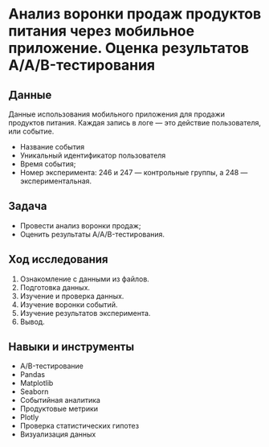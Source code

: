 # Анализ воронки продаж продуктов питания через мобильное приложение. Оценка результатов A/A/B-тестирования
## Данные
Данные использования мобильного приложения для продажи продуктов питания. Каждая запись в логе — это действие пользователя, или событие.
- Название события
- Уникальный идентификатор пользователя
- Время события;
- Номер эксперимента: 246 и 247 — контрольные группы, а 248 — экспериментальная.

## Задача
- Провести анализ воронки продаж;
- Оценить результаты A/A/B-тестирования.

## Ход исследования
1. Ознакомление с данными из файлов.
2. Подготовка данных.
3. Изучение и проверка данных.
4. Изучение воронки событий.
5. Изучение результатов эксперимента.
6. Вывод.
 
## Навыки и инструменты
- A/B-тестирование
- Pandas
- Matplotlib
- Seaborn
- Событийная аналитика
- Продуктовые метрики
- Plotly
- Проверка статистических гипотез
- Визуализация данных
